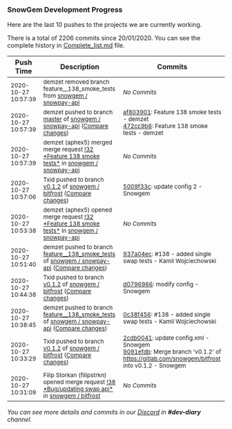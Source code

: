 
### SnowGem Development Progress

Here are the last 10 pushes to the projects we are currently working.

There is a total of 2206 commits since 20/01/2020. You can see the complete history in
 [Complete_list.md](Complete_list.md) file.

| Push Time | Description | Commits |
| --- | --- | --- |
| <sub>2020-10-27 10:57:39</sub> | <sub>demzet removed branch feature__138_smoke_tests from [snowgem / snowpay\-api](https://gitlab.com/snowgem/snowpay-api)</sub> | <sub>_No Commits_</sub> |
| <sub>2020-10-27 10:57:39</sub> | <sub>demzet pushed to branch [master](https://gitlab.com/snowgem/snowpay-api/commits/master) of [snowgem / snowpay\-api](https://gitlab.com/snowgem/snowpay-api) ([Compare changes](https://gitlab.com/snowgem/snowpay-api/compare/3714ee0c791773f12128f2a28e26441e655b7958...472cc9b6974e9571c18662d97f8cdcb2614f8667))</sub> | <sub>[af803901](https://gitlab.com/snowgem/snowpay-api/-/commit/af803901f0bfe924eb7d7a3ad90c25fbd7dbf7c6): Feature  138 smoke tests - demzet<br>[472cc9b6](https://gitlab.com/snowgem/snowpay-api/-/commit/472cc9b6974e9571c18662d97f8cdcb2614f8667): Feature  138 smoke tests - demzet</sub> |
| <sub>2020-10-27 10:57:39</sub> | <sub>demzet (aphex5) merged merge request [\!32 \*Feature  138 smoke tests\*](https://gitlab.com/snowgem/snowpay-api/-/merge_requests/32) in [snowgem / snowpay\-api](https://gitlab.com/snowgem/snowpay-api)</sub> | <sub>_No Commits_</sub> |
| <sub>2020-10-27 10:57:06</sub> | <sub>Txid pushed to branch [v0\.1\.2](https://gitlab.com/snowgem/bitfrost/commits/v0.1.2) of [snowgem / bitfrost](https://gitlab.com/snowgem/bitfrost) ([Compare changes](https://gitlab.com/snowgem/bitfrost/compare/d0796966b41de371e8cfade38f9210825568f478...5009f33c62a2b0c57e373342facb29daf9e5cf14))</sub> | <sub>[5009f33c](https://gitlab.com/snowgem/bitfrost/-/commit/5009f33c62a2b0c57e373342facb29daf9e5cf14): update config 2 - Snowgem</sub> |
| <sub>2020-10-27 10:53:38</sub> | <sub>demzet (aphex5) opened merge request [\!32 \*Feature  138 smoke tests\*](https://gitlab.com/snowgem/snowpay-api/-/merge_requests/32) in [snowgem / snowpay\-api](https://gitlab.com/snowgem/snowpay-api)</sub> | <sub>_No Commits_</sub> |
| <sub>2020-10-27 10:51:40</sub> | <sub>demzet pushed to branch [feature\_\_138\_smoke\_tests](https://gitlab.com/snowgem/snowpay-api/commits/feature__138_smoke_tests) of [snowgem / snowpay\-api](https://gitlab.com/snowgem/snowpay-api) ([Compare changes](https://gitlab.com/snowgem/snowpay-api/compare/0c38f456f0581915aa3c6fe09d4633e9878b6453...937a04ecca477438d335795c3b180c7f901641c9))</sub> | <sub>[937a04ec](https://gitlab.com/snowgem/snowpay-api/-/commit/937a04ecca477438d335795c3b180c7f901641c9): #138 - added single swap tests - Kamil Wojciechowski</sub> |
| <sub>2020-10-27 10:44:38</sub> | <sub>Txid pushed to branch [v0\.1\.2](https://gitlab.com/snowgem/bitfrost/commits/v0.1.2) of [snowgem / bitfrost](https://gitlab.com/snowgem/bitfrost) ([Compare changes](https://gitlab.com/snowgem/bitfrost/compare/9091efdb66af113670f5f87edc00e4546156fa22...d0796966b41de371e8cfade38f9210825568f478))</sub> | <sub>[d0796966](https://gitlab.com/snowgem/bitfrost/-/commit/d0796966b41de371e8cfade38f9210825568f478): modify config - Snowgem</sub> |
| <sub>2020-10-27 10:38:45</sub> | <sub>demzet pushed to branch [feature\_\_138\_smoke\_tests](https://gitlab.com/snowgem/snowpay-api/commits/feature__138_smoke_tests) of [snowgem / snowpay\-api](https://gitlab.com/snowgem/snowpay-api) ([Compare changes](https://gitlab.com/snowgem/snowpay-api/compare/12b7fbbecd989343b8e309ceb4a2e6972962d323...0c38f456f0581915aa3c6fe09d4633e9878b6453))</sub> | <sub>[0c38f456](https://gitlab.com/snowgem/snowpay-api/-/commit/0c38f456f0581915aa3c6fe09d4633e9878b6453): #138 - added single swap tests - Kamil Wojciechowski</sub> |
| <sub>2020-10-27 10:33:29</sub> | <sub>Txid pushed to branch [v0\.1\.2](https://gitlab.com/snowgem/bitfrost/commits/v0.1.2) of [snowgem / bitfrost](https://gitlab.com/snowgem/bitfrost) ([Compare changes](https://gitlab.com/snowgem/bitfrost/compare/d8a83a53bdcd807c0f9c4aeb11788266addb441f...9091efdb66af113670f5f87edc00e4546156fa22))</sub> | <sub>[2cdb0041](https://gitlab.com/snowgem/bitfrost/-/commit/2cdb0041a544d22e25f817abc5f5f83f61bc624a): update config.xml - Snowgem<br>[9091efdb](https://gitlab.com/snowgem/bitfrost/-/commit/9091efdb66af113670f5f87edc00e4546156fa22): Merge branch 'v0.1.2' of https://gitlab.com/snowgem/bitfrost into v0.1.2 - Snowgem</sub> |
| <sub>2020-10-27 10:31:09</sub> | <sub>Filip Storkan (filipstrkn) opened merge request [\!38 \*Bug/updating swap api\*](https://gitlab.com/snowgem/bitfrost/-/merge_requests/38) in [snowgem / bitfrost](https://gitlab.com/snowgem/bitfrost)</sub> | <sub>_No Commits_</sub> |

_You can see more details and commits in our [Discord](https://discord.gg/zumGnbg) in **#dev-diary** channel._
